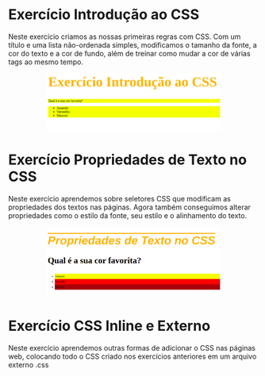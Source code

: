 # Exercício Introdução ao CSS 

Neste exercício criamos as nossas primeiras regras com CSS. Com um título e uma lista não-ordenada simples, modificamos o tamanho da fonte, a cor do texto e a cor de fundo, além de treinar como mudar a cor de várias tags ao mesmo tempo.

<p align="center">
  <img src="introducao-ao-css.png" width="350px">
</p>

# Exercício Propriedades de Texto no CSS

Neste exercício aprendemos sobre seletores CSS que modificam as propriedades dos textos nas páginas. Agora também conseguimos alterar propriedades como o estilo da fonte, seu estilo e o alinhamento do texto.

<p align="center">
  <img src="propriedades-de-texto-no-css.png" width="350px">
</p>

# Exercício CSS Inline e Externo

Neste exercício aprendemos outras formas de adicionar o CSS nas páginas web, colocando todo o CSS criado nos exercícios anteriores em um arquivo externo .css
